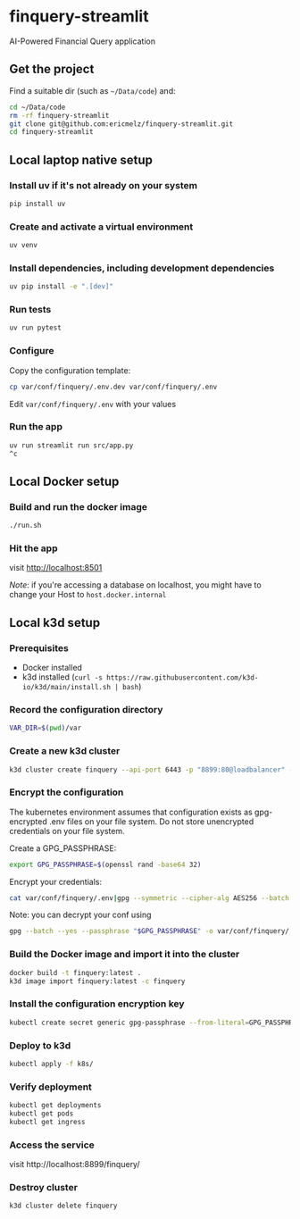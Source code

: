 # finquery-streamlit
AI-Powered Financial Query application

## Get the project
Find a suitable dir (such as `~/Data/code`) and:
```bash
cd ~/Data/code
rm -rf finquery-streamlit
git clone git@github.com:ericmelz/finquery-streamlit.git
cd finquery-streamlit
```

## Local laptop native setup
### Install uv if it's not already on your system

```bash
pip install uv
```

### Create and activate a virtual environment
```bash
uv venv
```

### Install dependencies, including development dependencies
```bash
uv pip install -e ".[dev]"
```

### Run tests
```bash
uv run pytest
```

### Configure
Copy the configuration template:
```bash
cp var/conf/finquery/.env.dev var/conf/finquery/.env
```
Edit `var/conf/finquery/.env` with your values

### Run the app
```bash
uv run streamlit run src/app.py
^c
```

## Local Docker setup
### Build and run the docker image
```bash
./run.sh
```

### Hit the app
visit <http://localhost:8501>

*Note*: if you're accessing a database on localhost, you might have to
change your Host to `host.docker.internal`

## Local k3d setup
### Prerequisites
- Docker installed
- k3d installed (`curl -s https://raw.githubusercontent.com/k3d-io/k3d/main/install.sh | bash`)

### Record the configuration directory
```bash
VAR_DIR=$(pwd)/var
```
### Create a new k3d cluster
```bash
k3d cluster create finquery --api-port 6443 -p "8899:80@loadbalancer" --volume "$VAR_DIR:/mnt/var@server:0"
```

### Encrypt the configuration
The kubernetes environment assumes that configuration exists as 
gpg-encrypted .env files on your file system.  Do not store unencrypted credentials on your
file system.

Create a GPG_PASSPHRASE:
```bash
export GPG_PASSPHRASE=$(openssl rand -base64 32)
```

Encrypt your credentials: 
```bash
cat var/conf/finquery/.env|gpg --symmetric --cipher-alg AES256 --batch --passphrase "$GPG_PASSPHRASE" -o var/conf/finquery/.env.dev.gpg
```

Note: you can decrypt your conf using
```bash
gpg --batch --yes --passphrase "$GPG_PASSPHRASE" -o var/conf/finquery/.env.dev.decrypted -d var/conf/finquery/.env.dev.gpg                          
```

### Build the Docker image and import it into the cluster
```bash
docker build -t finquery:latest .
k3d image import finquery:latest -c finquery
```

### Install the configuration encryption key
```bash
kubectl create secret generic gpg-passphrase --from-literal=GPG_PASSPHRASE=$GPG_PASSPHRASE
```

### Deploy to k3d
```bash
kubectl apply -f k8s/
```

### Verify deployment
```bash
kubectl get deployments
kubectl get pods
kubectl get ingress
```

### Access the service
visit http://localhost:8899/finquery/

### Destroy cluster
```bash
k3d cluster delete finquery
```